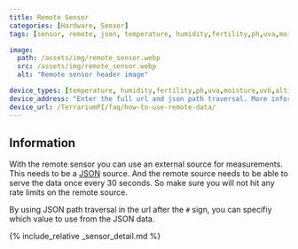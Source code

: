 ```yaml
---
title: Remote Sensor
categories: [Hardware, Sensor]
tags: [sensor, remote, json, temperature, humidity,fertility,ph,uva,moisture,uvb,altitude,co2,distance,uvi,pressure,light]

image:
  path: /assets/img/remote_sensor.webp
  src: /assets/img/remote_sensor.webp
  alt: "Remote sensor header image"

device_types: [temperature, humidity,fertility,ph,uva,moisture,uvb,altitude,co2,distance,uvi,pressure,light]
device_address: "Enter the full url and json path traversal. More information at [remote hardware](/TerrariumPI/faq/how-to-use-remote-data/)."
device_url: /TerrariumPI/faq/how-to-use-remote-data/
---
```


## Information
With the remote sensor you can use an external source for measurements. This needs to be a [JSON](https://nl.wikipedia.org/wiki/JSON) source. And the remote source needs to be able to serve the data once every 30 seconds. So make sure you will not hit any rate limits on the remote source.

By using JSON path traversal in the url after the `#` sign, you can specifiy which value to use from the JSON data.


{% include_relative _sensor_detail.md %}